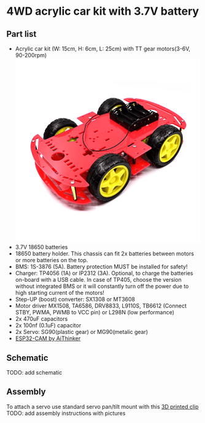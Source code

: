# 4WD acrylic car kit with 3.7V battery

## Part list
- Acrylic car kit (W: 15cm, H: 6cm, L: 25cm) with TT gear motors(3-6V, 90-200rpm)
![img](img/car-chassis.png)
- 3.7V 18650 batteries
- 18650 battery holder. This chassis can fit 2x batteries between motors or more batteries on the top.
- BMS: 1S-3876 (5A). Battery protection MUST be installed for safety!
- Charger: TP4056 (1A) or IP2312 (3A). Optional, to charge the batteries on-board with a USB cable. In case of TP405, choose the version without integrated BMS or it will constantly turn off the power due to high starting current of the motors!
- Step-UP (boost) converter: SX1308 or MT3608
- Motor driver MX1508, TA6586, DRV8833, L9110S, TB6612 (Connect STBY, PWMA, PWMB to VCC pin) or L298N (low performance)
- 2x 470uF capacitors
- 2x 100nf (0.1uF) capacitor
- 2x Servo: SG90(plastic gear) or MG90(metalic gear)
- [ESP32-CAM by AiThinker](http://www.ai-thinker.com/pro_view-24.html)

## Schematic
TODO: add schematic

## Assembly
To attach a servo use standard servo pan/tilt mount with this [3D printed clip](https://www.thingiverse.com/thing:4934734)  
TODO: add assembly instructions with pictures
